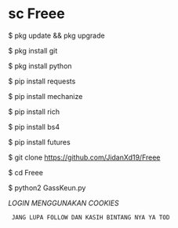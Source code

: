 # sc Freee

$ pkg update && pkg upgrade

$ pkg install git

$ pkg install python

$ pip install requests

$ pip install mechanize

$ pip install rich

$ pip install bs4

$ pip install futures

$ git clone https://github.com/JidanXd19/Freee

$ cd Freee

$ python2 GassKeun.py

*LOGIN MENGGUNAKAN COOKIES*
   
    
     JANG LUPA FOLLOW DAN KASIH BINTANG NYA YA TOD
